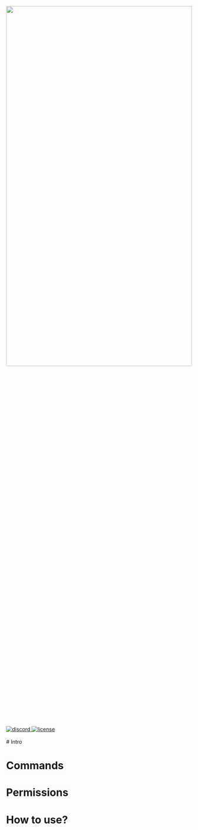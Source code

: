 <div align="left">
<img src="https://image.winudf.com/v2/image/aGFraS5tY3BlLnNreXdhcnNfc2NyZWVuXzBfMTUyOTU5NzIzMl8wNTU/screen-0.jpg?fakeurl=1&type=.jpg" width="100%" height="50%">
<br> 
<a href="https://discord.gg/Js63vy7">
<img src="https://img.shields.io/badge/chat-on%20discord-7289da.svg" alt="discord">
</a>
<a href="https://github.com/SrClau/SkyWars/blob/main/LICENSE">
<img src="https://img.shields.io/badge/license-Apache%20License%202.0-yellowgreen.svg" alt="license">
</a>
<br></br>
# Intro


# Commands



# Permissions



# How to use?

